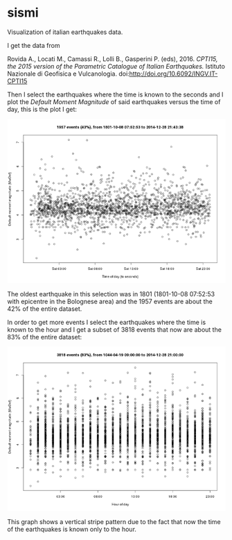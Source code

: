 # sismi
Visualization of italian earthquakes data.

I get the data from

Rovida A., Locati M., Camassi R., Lolli B., Gasperini P. (eds), 2016. *CPTI15, the 2015 version of the Parametric Catalogue of Italian Earthquakes.* Istituto Nazionale di Geofisica e Vulcanologia.
doi:http://doi.org/10.6092/INGV.IT-CPTI15

Then I select the earthquakes where the time is known to the seconds and I plot the *Default Moment Magnitude* of said earthquakes versus the time of day, this is the plot I get:

![alt text](MwDef_vs_time-of-day.png "Default Moment Magnitude (MwDef) vs time of day (to seconds).")

The oldest earthquake in this selection was in 1801 (1801-10-08 07:52:53 with epicentre in the Bolognese area) and the 1957 events are about the 42% of the entire dataset.

In order to get more events I select the earthquakes where the time is known to the hour and I get a subset of 3818 events that now are about the 83% of the entire dataset:

![alt text](MwDef_vs_hour-of-day.png "Default Moment Magnitude (MwDef) vs hour of day.")

This graph shows a vertical stripe pattern due to the fact that now the time of the earthquakes is known only to the hour.

